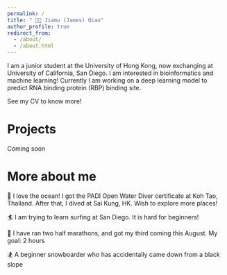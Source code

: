 ```yaml
---
permalink: /
title: " 👋🏼 Jiamu (James) Qiao"
author_profile: true
redirect_from: 
  - /about/
  - /about.html
---
```


I am a junior student at the University of Hong Kong, now exchanging at University of California, San Diego. I am interested in bioinformatics and machine learning! Currently I am working on a deep learning model to predict RNA binding protein (RBP) binding site.

See my CV to know more!

Projects
======
Coming soon

More about me
======
🐠 I love the ocean! I got the PADI Open Water Diver certificate at Koh Tao, Thailand. After that, I dived at Sai Kung, HK. Wish to explore more places!

🏄 I am trying to learn surfing at San Diego. It is hard for beginners!

🏃 I have ran two half marathons, and got my third coming this August. My goal: 2 hours

🏂 A beginner snowboarder who has accidentally came down from a black slope